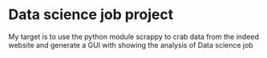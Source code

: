 # Data science job project
My target is to use the python module scrappy to crab data from the indeed website and generate a GUI with showing the analysis of Data science job
